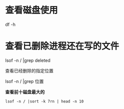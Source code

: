 # 查看磁盘使用

df -h

# 查看已删除进程还在写的文件

lsof -n / |grep deleted 

查看已经删除的指定位置

lsof -n / |grep 位置

**查看前十磁盘最大的**

```shell
lsof -n / |sort -k 7rn | head -n 10
```

